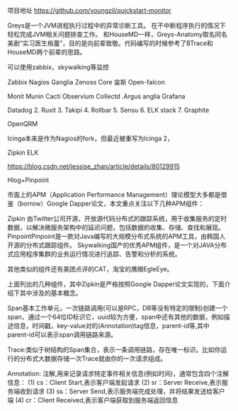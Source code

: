项目地址
https://github.com/youngzil/quickstart-monitor



Greys是一个JVM进程执行过程中的异常诊断工具。 在不中断程序执行的情况下轻松完成JVM相关问题排查工作。
和HouseMD一样，Greys-Anatomy取名同名美剧“实习医生格蕾”，目的是向前辈致敬。代码编写的时候参考了BTrace和HouseMD两个前辈的思路。


可以使用zabbix，skywalking等监控

Zabbix
Nagios
Ganglia
Zenoss Core 宙斯
Open-falcon

Monit
Munin
Cacti
Observium
Collectd
.Argus
anglia
Grafana


Datadog
2. Ruxit
3. Takipi
4. Rollbar
5. Sensu
6. ELK stack
7. Graphite


OpenQRM

Icinga本来是作为Nagios的fork，但最近被重写为Icinga 2，


Zipkin
ELK


https://blog.csdn.net/jessise_zhan/article/details/80129915



Hlog+Pinpoint




市面上的APM（Application Performance Management）理论模型大多都是借鉴（borrow）Google Dapper论文，本文重点关注以下几种APM组件：

Zipkin  由Twitter公司开源，开放源代码分布式的跟踪系统，用于收集服务的定时数据，以解决微服务架构中的延迟问题，包括数据的收集、存储、查找和展现。
PinpointPinpoint是一款对Java编写的大规模分布式系统的APM工具，由韩国人开源的分布式跟踪组件。
Skywalking国产的优秀APM组件，是一个对JAVA分布式应用程序集群的业务运行情况进行追踪、告警和分析的系统。

其他类似的组件还有美团点评的CAT，淘宝的鹰眼EgleEye。


上面列出的几种组件，其中Zipkin是严格按照Google Dapper论文实现的，下面介绍下其中涉及的基本概念。

Span基本工作单元，一次链路调用(可以是RPC，DB等没有特定的限制)创建一个span，通过一个64位ID标识它，uuid较为方便，span中还有其他的数据，例如描述信息，时间戳，key-value对的(Annotation)tag信息，parent-id等,其中parent-id可以表示span调用链路来源。

Trace:类似于树结构的Span集合，表示一条调用链路，存在唯一标识。比如你运行的分布式大数据存储一次Trace就由你的一次请求组成。

Annotation: 注解,用来记录请求特定事件相关信息(例如时间)，通常包含四个注解信息：  (1) cs：Client Start,表示客户端发起请求
 (2) sr：Server Receive,表示服务端收到请求
 (3) ss：Server Send,表示服务端完成处理，并将结果发送给客户端
 (4) cr：Client Received,表示客户端获取到服务端返回信息







































